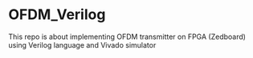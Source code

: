 # OFDM_Verilog
This repo is about implementing OFDM transmitter on FPGA (Zedboard) using Verilog language and Vivado simulator
